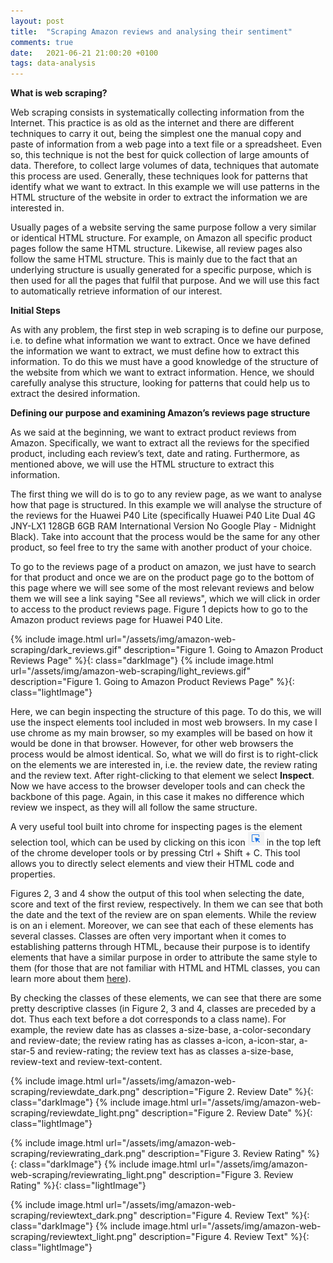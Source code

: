 ```yaml
---
layout: post
title:  "Scraping Amazon reviews and analysing their sentiment"
comments: true
date:   2021-06-21 21:00:20 +0100
tags: data-analysis
---
```


**What is web scraping?**

Web scraping consists in systematically collecting information from the Internet. This practice is as old as the internet and there are different techniques to carry it out, being the simplest one the manual copy and paste of information from a web page into a text file or a spreadsheet. Even so, this technique is not the best for quick collection of large amounts of data. Therefore, to collect large volumes of data, techniques that automate this process are used. Generally, these techniques look for patterns that identify what we want to extract. In this example we will use patterns in the HTML structure of the website in order to extract the information we are interested in.

Usually pages of a website serving the same purpose follow a very similar or identical HTML structure. For example, on Amazon all specific product pages follow the same HTML structure. Likewise, all review pages also follow the same HTML structure. This is mainly due to the fact that an underlying structure is usually generated for a specific purpose, which is then used for all the pages that fulfil that purpose. And we will use this fact to automatically retrieve information of our interest.

**Initial Steps**

As with any problem, the first step in web scraping is to define our purpose, i.e. to define what information we want to extract. Once we have defined the information we want to extract, we must define how to extract this information. To do this we must have a good knowledge of the structure of the website from which we want to extract information. Hence, we should carefully analyse this structure, looking for patterns that could help us to extract the desired information. 

**Defining our purpose and examining Amazon’s reviews page structure**

As we said at the beginning, we want to extract product reviews from Amazon. Specifically, we want to extract all the reviews for the specified product, including each review’s text, date and rating. Furthermore, as mentioned above, we will use the HTML structure to extract this information. 

The first thing we will do is to go to any review page, as we want to analyse how that page is structured. In this example we will analyse the structure of the reviews for the Huawei P40 Lite (specifically Huawei P40 Lite Dual 4G JNY-LX1 128GB 6GB RAM International Version No Google Play - Midnight Black). Take into account that the process would be the same for any other product, so feel free to try the same with another product of your choice.

To go to the reviews page of a product on amazon, we just have to search for that product and once we are on the product page go to the bottom of this page where we will see some of the most relevant reviews and below them we will see a link saying "See all reviews", which we will click in order to access to the product reviews page. Figure 1 depicts how to go to the Amazon product reviews page for Huawei P40 Lite.

{% include image.html url="/assets/img/amazon-web-scraping/dark_reviews.gif" description="Figure 1. Going to Amazon Product Reviews Page" %}{: class="darkImage"}
{% include image.html url="/assets/img/amazon-web-scraping/light_reviews.gif" description="Figure 1. Going to Amazon Product Reviews Page" %}{: class="lightImage"}

Here, we can begin inspecting the structure of this page. To do this, we will use the inspect elements tool included in most web browsers. In my case I use chrome as my main browser, so my examples will be based on how it would be done in that browser. However, for other web browsers the process would be almost identical. So, what we will do first is to right-click on the elements we are interested in, i.e. the review date, the review rating and the review text. After right-clicking to that element we select **Inspect**. Now we have access to the browser developer tools and can check the backbone of this page. Again, in this case it makes no difference which review we inspect, as they will all follow the same structure.  

A very useful tool built into chrome for inspecting pages is the element selection tool, which can be used by clicking on this icon <img src="/assets/img/amazon-web-scraping/selectItem.png" alt="select item icon" class="invertImage"> in the top left of the chrome developer tools or by pressing Ctrl + Shift + C. This tool allows you to directly select elements and view their HTML code and properties.  

Figures 2, 3 and 4 show the output of this tool when selecting the date, score and text of the first review, respectively. In them we can see that both the date and the text of the review are on span elements. While the review is on an i element. Moreover, we can see that each of these elements has several classes. Classes are often very important when it comes to establishing patterns through HTML, because their purpose is to identify elements that have a similar purpose in order to attribute the same style to them (for those that are not familiar with HTML and HTML classes, you can learn more about them [here](https://www.w3schools.com/html/default.asp)).

By checking the classes of these elements, we can see that there are some pretty descriptive classes (in Figure 2, 3 and 4, classes are preceded by a dot. Thus each text before a dot corresponds to a class name). For example, the review date has as classes a-size-base, a-color-secondary and review-date; the review rating has as classes a-icon, a-icon-star, a-star-5 and review-rating; the review text has as classes a-size-base, review-text and review-text-content. 


{% include image.html url="/assets/img/amazon-web-scraping/reviewdate_dark.png" description="Figure 2. Review Date" %}{: class="darkImage"}
{% include image.html url="/assets/img/amazon-web-scraping/reviewdate_light.png" description="Figure 2. Review Date" %}{: class="lightImage"}

{% include image.html url="/assets/img/amazon-web-scraping/reviewrating_dark.png" description="Figure 3. Review Rating" %}{: class="darkImage"}
{% include image.html url="/assets/img/amazon-web-scraping/reviewrating_light.png" description="Figure 3. Review Rating" %}{: class="lightImage"}

{% include image.html url="/assets/img/amazon-web-scraping/reviewtext_dark.png" description="Figure 4. Review Text" %}{: class="darkImage"}
{% include image.html url="/assets/img/amazon-web-scraping/reviewtext_light.png" description="Figure 4. Review Text" %}{: class="lightImage"}


